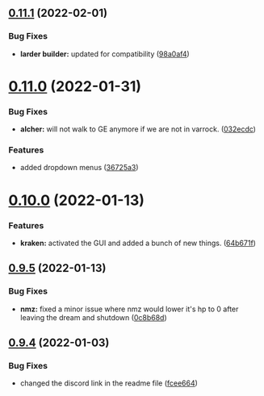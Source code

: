 ## [0.11.1](https://github.com/Torwent/FreeWaspBots/compare/v0.11.0...v0.11.1) (2022-02-01)


### Bug Fixes

* **larder builder:** updated for compatibility ([98a0af4](https://github.com/Torwent/FreeWaspBots/commit/98a0af4b59d6c86c82e0de14a742a32505b790ff))



# [0.11.0](https://github.com/Torwent/FreeWaspBots/compare/v0.10.0...v0.11.0) (2022-01-31)


### Bug Fixes

* **alcher:** will not walk to GE anymore if we are not in varrock. ([032ecdc](https://github.com/Torwent/FreeWaspBots/commit/032ecdcfc965b5af2e1d5058105e08db28762d43))


### Features

* added dropdown menus ([36725a3](https://github.com/Torwent/FreeWaspBots/commit/36725a37646b1b40fc248070d8197c0416a2f9f4))



# [0.10.0](https://github.com/Torwent/FreeWaspBots/compare/v0.9.5...v0.10.0) (2022-01-13)


### Features

* **kraken:** activated the GUI and added a bunch of new things. ([64b671f](https://github.com/Torwent/FreeWaspBots/commit/64b671fc3b16e4ed7f89045b40549e7f1aff5867))



## [0.9.5](https://github.com/Torwent/FreeWaspBots/compare/v0.9.4...v0.9.5) (2022-01-13)


### Bug Fixes

* **nmz:** fixed a minor issue where nmz would lower it's hp to 0 after leaving the dream and shutdown ([0c8b68d](https://github.com/Torwent/FreeWaspBots/commit/0c8b68d0e9ff7caa74be1524068a3697a25ebc2d))



## [0.9.4](https://github.com/Torwent/FreeWaspBots/compare/v0.9.3...v0.9.4) (2022-01-03)


### Bug Fixes

* changed the discord link in the readme file ([fcee664](https://github.com/Torwent/FreeWaspBots/commit/fcee664be3e8eb54fd7497dab8bc11474a6aca21))



